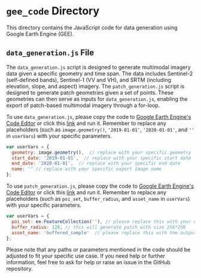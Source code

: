 # `gee_code` Directory

This directory contains the JavaScript code for data generation using Google Earth Engine (GEE).

## `data_generation.js` File

The `data_generation.js` script is designed to generate multimodal imagery data given a specific geometry and time span. The data includes Sentinel-2 (self-defined bands), Sentinel-1 (VV and VH), and SRTM (including elevation, slope, and aspect) imagery.
The `patch_generation.js` script is designed to generate patch geometries given a set of points. These geometries can then serve as inputs for `data_generation.js`, enabling the export of patch-based multimodal imagery through a for-loop.

To use `data_generation.js`, please copy the code to [Google Earth Engine's Code Editor](https://code.earthengine.google.com/) or click this [link](https://code.earthengine.google.com/4aa50b096b90c62519418c488faea92c?noload=true) and run it. Remember to replace any placeholders (such as `image.geometry()`, `'2019-01-01'`, `'2020-01-01'`, and `''` in `userVars`) with your specific parameters. 

```javascript
var userVars = {
  geometry: image.geometry(),  // replace with your specific geometry
  start_date: '2019-01-01',  // replace with your specific start date
  end_date: '2020-01-01',  // replace with your specific end date
  name: '' // replace with your specific export image name
};
```

To use `patch_generation.js`, please copy the code to [Google Earth Engine's Code Editor](https://code.earthengine.google.com/) or click this [link](https://code.earthengine.google.com/42f2cb8a67ba66d968e6417578027a3e?noload=true) and run it. Remember to replace any placeholders (such as `poi_set`, `buffer_radius`, and `asset_name` in `userVars`) with your specific parameters. 

```javascript
var userVars = {
  poi_set: ee.FeatureCollection(''), // please replace this with your own set of points.
  buffer_radius: 128, // this will generate patch with size 256*256
  asset_name: 'buffered_sample'  // please replace this with the output file name.
};
```

Please note that any paths or parameters mentioned in the code should be adjusted to fit your specific use case. If you need help or further information, feel free to ask for help or raise an issue in the GitHub repository.
